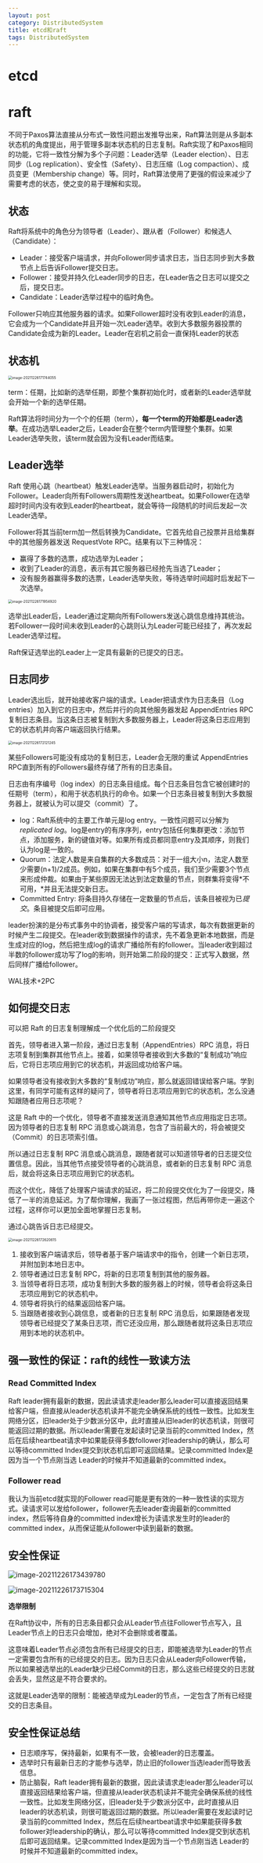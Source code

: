 ```yaml
---
layout: post
category: DistributedSystem
title: etcd和raft
tags: DistributedSystem
---
```


# etcd

# raft

不同于Paxos算法直接从分布式一致性问题出发推导出来，Raft算法则是从多副本状态机的角度提出，用于管理多副本状态机的日志复制。Raft实现了和Paxos相同的功能，它将一致性分解为多个子问题：Leader选举（Leader election）、日志同步（Log replication）、安全性（Safety）、日志压缩（Log compaction）、成员变更（Membership change）等。同时，Raft算法使用了更强的假设来减少了需要考虑的状态，使之变的易于理解和实现。

## 状态

Raft将系统中的角色分为领导者（Leader）、跟从者（Follower）和候选人（Candidate）：

- Leader：接受客户端请求，并向Follower同步请求日志，当日志同步到大多数节点上后告诉Follower提交日志。
- Follower：接受并持久化Leader同步的日志，在Leader告之日志可以提交之后，提交日志。
- Candidate：Leader选举过程中的临时角色。

Follower只响应其他服务器的请求。如果Follower超时没有收到Leader的消息，它会成为一个Candidate并且开始一次Leader选举。收到大多数服务器投票的Candidate会成为新的Leader。Leader在宕机之前会一直保持Leader的状态

## 状态机

<img src="https://cdn.jsdelivr.net/gh/mafulong/mdPic@vv3/v3/20211226171751.png" alt="image-20211226171744055" style="zoom:50%;" />

term：任期，比如新的选举任期，即整个集群初始化时，或者新的Leader选举就会开始一个新的选举任期。

Raft算法将时间分为一个个的任期（term），**每一个term的开始都是Leader选举**。在成功选举Leader之后，Leader会在整个term内管理整个集群。如果Leader选举失败，该term就会因为没有Leader而结束。

## Leader选举

   Raft 使用心跳（heartbeat）触发Leader选举。当服务器启动时，初始化为Follower。Leader向所有Followers周期性发送heartbeat。如果Follower在选举超时时间内没有收到Leader的heartbeat，就会等待一段随机的时间后发起一次Leader选举。

   Follower将其当前term加一然后转换为Candidate。它首先给自己投票并且给集群中的其他服务器发送 RequestVote RPC。结果有以下三种情况：

- 赢得了多数的选票，成功选举为Leader；
- 收到了Leader的消息，表示有其它服务器已经抢先当选了Leader；
- 没有服务器赢得多数的选票，Leader选举失败，等待选举时间超时后发起下一次选举。

<img src="https://cdn.jsdelivr.net/gh/mafulong/mdPic@vv3/v3/20211226171954.png" alt="image-20211226171954920" style="zoom:50%;" />

选举出Leader后，Leader通过定期向所有Followers发送心跳信息维持其统治。若Follower一段时间未收到Leader的心跳则认为Leader可能已经挂了，再次发起Leader选举过程。

Raft保证选举出的Leader上一定具有最新的已提交的日志。

## 日志同步

Leader选出后，就开始接收客户端的请求。Leader把请求作为日志条目（Log entries）加入到它的日志中，然后并行的向其他服务器发起 AppendEntries RPC 复制日志条目。当这条日志被复制到大多数服务器上，Leader将这条日志应用到它的状态机并向客户端返回执行结果。

<img src="https://cdn.jsdelivr.net/gh/mafulong/mdPic@vv3/v3/20211226172121.png" alt="image-20211226172121245" style="zoom:50%;" />

某些Followers可能没有成功的复制日志，Leader会无限的重试 AppendEntries RPC直到所有的Followers最终存储了所有的日志条目。

日志由有序编号（log index）的日志条目组成。每个日志条目包含它被创建时的任期号（term），和用于状态机执行的命令。如果一个日志条目被复制到大多数服务器上，就被认为可以提交（commit）了。

- log：Raft系统中的主要工作单元是log     entry。一致性问题可以分解为*replicated log*。log是entry的有序序列，entry包括任何集群更改：添加节点，添加服务，新的键值对等。如果所有成员都同意entry及其顺序，则我们认为log是一致的。
- Quorum：法定人数是来自集群的大多数成员：对于一组大小n，法定人数至少需要(n+1)/2成员。例如，如果在集群中有5个成员，我们至少需要3个节点来形成仲裁。如果由于某些原因无法达到法定数量的节点，则群集将变得*不可用，*并且无法提交新日志。
- Committed Entry:     将条目持久存储在一定数量的节点后，该条目被视为已*提交*。条目被提交后即可应用。

leader扮演的是分布式事务中的协调者，接受客户端的写请求，每次有数据更新的时候产生二段提交。在leader收到数据操作的请求，先不着急更新本地数据，而是生成对应的log，然后把生成log的请求广播给所有的follower。当leader收到超过半数的follower成功写了log的影响，则开始第二阶段的提交：正式写入数据，然后同样广播给follower。

WAL技术+2PC

## 如何提交日志

可以把 Raft 的日志复制理解成一个优化后的二阶段提交

首先，领导者进入第一阶段，通过日志复制（AppendEntries）RPC 消息，将日志项复制到集群其他节点上。接着，如果领导者接收到大多数的“复制成功”响应后，它将日志项应用到它的状态机，并返回成功给客户端。

如果领导者没有接收到大多数的“复制成功”响应，那么就返回错误给客户端。学到这里，有同学可能有这样的疑问了，领导者将日志项应用到它的状态机，怎么没通知跟随者应用日志项呢？

这是 Raft 中的一个优化，领导者不直接发送消息通知其他节点应用指定日志项。因为领导者的日志复制 RPC 消息或心跳消息，包含了当前最大的，将会被提交（Commit）的日志项索引值。

所以通过日志复制 RPC 消息或心跳消息，跟随者就可以知道领导者的日志提交位置信息。因此，当其他节点接受领导者的心跳消息，或者新的日志复制 RPC 消息后，就会将这条日志项应用到它的状态机。

而这个优化，降低了处理客户端请求的延迟，将二阶段提交优化为了一段提交，降低了一半的消息延迟。为了帮你理解，我画了一张过程图，然后再带你走一遍这个过程，这样你可以更加全面地掌握日志复制。

 

通过心跳告诉日志已经提交。

<img src="https://cdn.jsdelivr.net/gh/mafulong/mdPic@vv5/v5/20220113002527.png" alt="image-20211226172620615" style="zoom:50%;" />

1. 接收到客户端请求后，领导者基于客户端请求中的指令，创建一个新日志项，并附加到本地日志中。
2. 领导者通过日志复制     RPC，将新的日志项复制到其他的服务器。
3. 当领导者将日志项，成功复制到大多数的服务器上的时候，领导者会将这条日志项应用到它的状态机中。
4. 领导者将执行的结果返回给客户端。
5. 当跟随者接收到心跳信息，或者新的日志复制     RPC 消息后，如果跟随者发现领导者已经提交了某条日志项，而它还没应用，那么跟随者就将这条日志项应用到本地的状态机中。

## 强一致性的保证：raft的线性一致读方法

### Read Committed Index

Raft leader拥有最新的数据，因此读请求走leader那么leader可以直接返回结果给客户端，但直接从leader状态机读并不能完全确保系统的线性一致性。比如发生网络分区，旧leader处于少数派分区中，此时直接从旧leader的状态机读，则很可能返回过期的数据。所以leader需要在发起读时记录当前的committed Index，然后在后续heartbeat请求中如果能获得多数follower对leadership的确认，那么可以等待committed Index提交到状态机后即可返回结果。记录committed Index是因为当一个节点刚当选 Leader的时候并不知道最新的committed index。

### Follower read

我认为当前etcd就实现的Follower read可能是更有效的一种一致性读的实现方式。读请求可以发给follower，follower先去leader查询最新的committed index，然后等待自身的committed index增长为读请求发生时的leader的committed index，从而保证能从follower中读到最新的数据。



## 安全性保证

![image-20211226173439780](https://cdn.jsdelivr.net/gh/mafulong/mdPic@vv3/v3/20211226173439.png)

![image-20211226173715304](https://cdn.jsdelivr.net/gh/mafulong/mdPic@vv3/v3/20211226173715.png)

**选举限制**

在Raft协议中，所有的日志条目都只会从Leader节点往Follower节点写入，且Leader节点上的日志只会增加，绝对不会删除或者覆盖。

这意味着Leader节点必须包含所有已经提交的日志，即能被选举为Leader的节点一定需要包含所有的已经提交的日志。因为日志只会从Leader向Follower传输，所以如果被选举出的Leader缺少已经Commit的日志，那么这些已经提交的日志就会丢失，显然这是不符合要求的。

这就是Leader选举的限制：能被选举成为Leader的节点，一定包含了所有已经提交的日志条目。

 

## 安全性保证总结

- 日志顺序写，保持最新，如果有不一致，会被leader的日志覆盖。
- 选举时只有最新日志的才能参与选举，防止旧的follower当选leader而导致丢信息。
- 防止脑裂，Raft leader拥有最新的数据，因此读请求走leader那么leader可以直接返回结果给客户端，但直接从leader状态机读并不能完全确保系统的线性一致性。比如发生网络分区，旧leader处于少数派分区中，此时直接从旧leader的状态机读，则很可能返回过期的数据。所以leader需要在发起读时记录当前的committed Index，然后在后续heartbeat请求中如果能获得多数follower对leadership的确认，那么可以等待committed Index提交到状态机后即可返回结果。记录committed Index是因为当一个节点刚当选 Leader的时候并不知道最新的committed index。 

